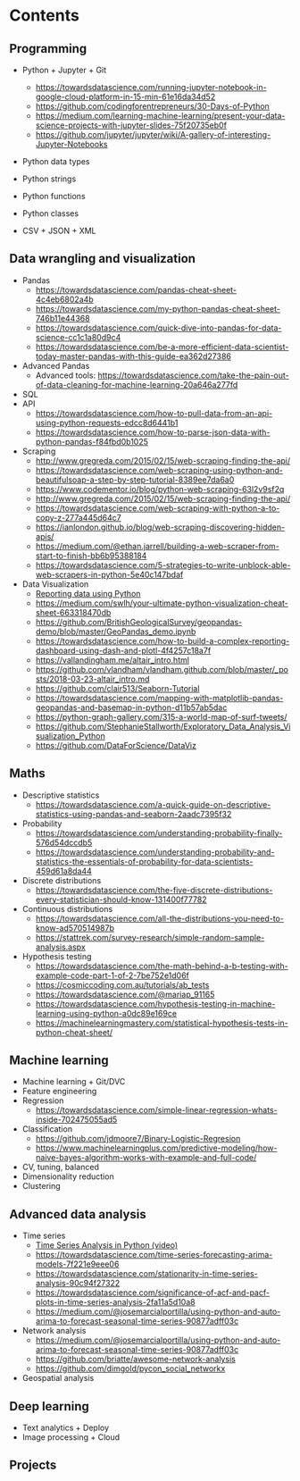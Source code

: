 # Contents

## Programming
- Python + Jupyter + Git 
    - https://towardsdatascience.com/running-jupyter-notebook-in-google-cloud-platform-in-15-min-61e16da34d52
    - https://github.com/codingforentrepreneurs/30-Days-of-Python
    - https://medium.com/learning-machine-learning/present-your-data-science-projects-with-jupyter-slides-75f20735eb0f
    - https://github.com/jupyter/jupyter/wiki/A-gallery-of-interesting-Jupyter-Notebooks
  
- Python data types
- Python strings
- Python functions
- Python classes
- CSV + JSON + XML

## Data wrangling and visualization
- Pandas
  - https://towardsdatascience.com/pandas-cheat-sheet-4c4eb6802a4b
  - https://towardsdatascience.com/my-python-pandas-cheat-sheet-746b11e44368
  - https://towardsdatascience.com/quick-dive-into-pandas-for-data-science-cc1c1a80d9c4
  - https://towardsdatascience.com/be-a-more-efficient-data-scientist-today-master-pandas-with-this-guide-ea362d27386
- Advanced Pandas
  - Advanced tools: https://towardsdatascience.com/take-the-pain-out-of-data-cleaning-for-machine-learning-20a646a277fd   
- SQL
- API
  - https://towardsdatascience.com/how-to-pull-data-from-an-api-using-python-requests-edcc8d6441b1
  - https://towardsdatascience.com/how-to-parse-json-data-with-python-pandas-f84fbd0b1025
- Scraping
  - http://www.gregreda.com/2015/02/15/web-scraping-finding-the-api/
  - https://towardsdatascience.com/web-scraping-using-python-and-beautifulsoap-a-step-by-step-tutorial-8389ee7da6a0
  - https://www.codementor.io/blog/python-web-scraping-63l2v9sf2q
  - http://www.gregreda.com/2015/02/15/web-scraping-finding-the-api/
  - https://towardsdatascience.com/web-scraping-with-python-a-to-copy-z-277a445d64c7
  - https://ianlondon.github.io/blog/web-scraping-discovering-hidden-apis/
  - https://medium.com/@ethan.jarrell/building-a-web-scraper-from-start-to-finish-bb6b95388184
  - https://towardsdatascience.com/5-strategies-to-write-unblock-able-web-scrapers-in-python-5e40c147bdaf
- Data Visualization
  - [Reporting data using Python](https://github.com/nick-gould/Reporting-Data-Using-Python/blob/master/ReportingDataUsingPython.ipynb)
  - https://medium.com/swlh/your-ultimate-python-visualization-cheat-sheet-663318470db
  - https://github.com/BritishGeologicalSurvey/geopandas-demo/blob/master/GeoPandas_demo.ipynb
  - https://towardsdatascience.com/how-to-build-a-complex-reporting-dashboard-using-dash-and-plotl-4f4257c18a7f
  - https://vallandingham.me/altair_intro.html
  - https://github.com/vlandham/vlandham.github.com/blob/master/_posts/2018-03-23-altair_intro.md
  - https://github.com/clair513/Seaborn-Tutorial
  - https://towardsdatascience.com/mapping-with-matplotlib-pandas-geopandas-and-basemap-in-python-d11b57ab5dac
  - https://python-graph-gallery.com/315-a-world-map-of-surf-tweets/
  - https://github.com/StephanieStallworth/Exploratory_Data_Analysis_Visualization_Python
  - https://github.com/DataForScience/DataViz

## Maths
- Descriptive statistics
  - https://towardsdatascience.com/a-quick-guide-on-descriptive-statistics-using-pandas-and-seaborn-2aadc7395f32
- Probability
  - https://towardsdatascience.com/understanding-probability-finally-576d54dccdb5
  - https://towardsdatascience.com/understanding-probability-and-statistics-the-essentials-of-probability-for-data-scientists-459d61a8da44
- Discrete distributions 
  - https://towardsdatascience.com/the-five-discrete-distributions-every-statistician-should-know-131400f77782
- Continuous distributions
  - https://towardsdatascience.com/all-the-distributions-you-need-to-know-ad570514987b
  - https://stattrek.com/survey-research/simple-random-sample-analysis.aspx
- Hypothesis testing
  - https://towardsdatascience.com/the-math-behind-a-b-testing-with-example-code-part-1-of-2-7be752e1d06f
  - https://cosmiccoding.com.au/tutorials/ab_tests
  - https://towardsdatascience.com/@mariap_91165
  - https://towardsdatascience.com/hypothesis-testing-in-machine-learning-using-python-a0dc89e169ce
  - https://machinelearningmastery.com/statistical-hypothesis-tests-in-python-cheat-sheet/

## Machine learning
- Machine learning + Git/DVC
- Feature engineering
- Regression
  - https://towardsdatascience.com/simple-linear-regression-whats-inside-702475055ad5
- Classification
  - https://github.com/jdmoore7/Binary-Logistic-Regresion
  - https://www.machinelearningplus.com/predictive-modeling/how-naive-bayes-algorithm-works-with-example-and-full-code/
- CV, tuning, balanced
- Dimensionality reduction
- Clustering

## Advanced data analysis
- Time series
  - [Time Series Analysis in Python (video)](https://www.youtube.com/watch?v=e8Yw4alG16Q)
  - https://towardsdatascience.com/time-series-forecasting-arima-models-7f221e9eee06
  - https://towardsdatascience.com/stationarity-in-time-series-analysis-90c94f27322
  - https://towardsdatascience.com/significance-of-acf-and-pacf-plots-in-time-series-analysis-2fa11a5d10a8
  - https://medium.com/@josemarcialportilla/using-python-and-auto-arima-to-forecast-seasonal-time-series-90877adff03c
- Network analysis
  - https://medium.com/@josemarcialportilla/using-python-and-auto-arima-to-forecast-seasonal-time-series-90877adff03c
  - https://github.com/briatte/awesome-network-analysis
  - https://github.com/dimgold/pycon_social_networkx
- Geospatial analysis

## Deep learning
- Text analytics + Deploy
- Image processing + Cloud

## Projects
